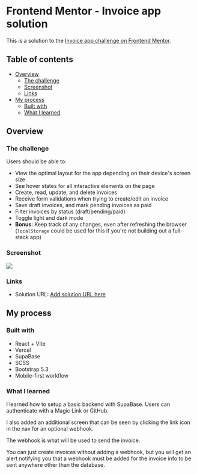 # Frontend Mentor - Invoice app solution

This is a solution to the [Invoice app challenge on Frontend Mentor](https://www.frontendmentor.io/challenges/invoice-app-i7KaLTQjl).

## Table of contents

- [Overview](#overview)
  - [The challenge](#the-challenge)
  - [Screenshot](#screenshot)
  - [Links](#links)
- [My process](#my-process)
  - [Built with](#built-with)
  - [What I learned](#what-i-learned)

## Overview

### The challenge

Users should be able to:

- View the optimal layout for the app depending on their device's screen size
- See hover states for all interactive elements on the page
- Create, read, update, and delete invoices
- Receive form validations when trying to create/edit an invoice
- Save draft invoices, and mark pending invoices as paid
- Filter invoices by status (draft/pending/paid)
- Toggle light and dark mode
- **Bonus**: Keep track of any changes, even after refreshing the browser (`localStorage` could be used for this if you're not building out a full-stack app)

### Screenshot

![](../src/assets/screenshot.jpg)

### Links

- Solution URL: [Add solution URL here](https://invoice-olive.vercel.app/)

## My process

### Built with

- React + Vite
- Vercel
- SupaBase
- SCSS
- Bootstrap 5.3
- Mobile-first workflow

### What I learned

I learned how to setup a basic backend with SupaBase. Users can authenticate with a Magic Link or GitHub.

I also added an additional screen that can be seen by clicking the link icon in the nav for an optional webhook.

The webhook is what will be used to send the invoice.

You can just create invoices without adding a webhook, but you will get an alert notifying you that a webhook must be added for the invoice info to be sent anywhere other than the database.

